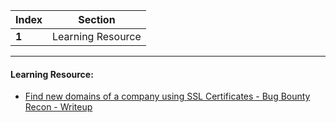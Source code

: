 Index | Section
---   | ---
**1** | Learning Resource

---

#### Learning Resource:

* [Find new domains of a company using SSL Certificates - Bug Bounty Recon - Writeup](https://www.cyberick.com/post/find-new-domains-of-a-company-using-ssl-certificates-bug-bounty-recon)
